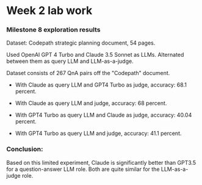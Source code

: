 # Week 2 lab work


### Milestone 8 exploration results 

Dataset: Codepath strategic planning document, 54 pages.

Used OpenAI GPT 4 Turbo and Claude 3.5 Sonnet as LLMs. Alternated between them as query LLM and LLM-as-a-judge.

Dataset consists of 267 QnA pairs off the "Codepath" document. 

- With Claude as query LLM and GPT4 Turbo as judge, accuracy: 68.1 percent.

- With Claude as query LLM and judge, accuracy: 68 percent.

- With GPT4 Turbo as query LLM and Claude as judge, accuracy: 40.04 percent.

- With GPT4 Turbo as query LLM and judge, accuracy: 41.1 percent.


### Conclusion:

Based on this limited experiment, Claude is significantly better than GPT3.5 for a question-answer LLM role.
Both are quite similar for the LLM-as-a-judge role.

